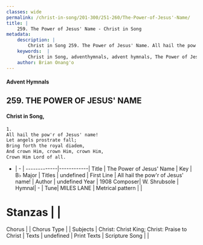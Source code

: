 ```yaml
---
classes: wide
permalink: /christ-in-song/201-300/251-260/The-Power-of-Jesus'-Name/
title: |
    259. The Power of Jesus' Name - Christ in Song
metadata:
    description: |
        Christ in Song 259. The Power of Jesus' Name. All hail the pow'r of Jesus' name! Let angels prostrate fall; Bring forth the royal diadem, And crown Him, crown Him, crown Him, Crown Him Lord of all.
    keywords:  |
        Christ in Song, adventhymnals, advent hymnals, The Power of Jesus' Name, All hail the pow'r of Jesus' name!. 
    author: Brian Onang'o
---
```


#### Advent Hymnals
## 259. THE POWER OF JESUS' NAME
####  Christ in Song,

```txt
1.
All hail the pow'r of Jesus' name!
Let angels prostrate fall;
Bring forth the royal diadem,
And crown Him, crown Him, crown Him,
Crown Him Lord of all.

```

- |   -  |
-------------|------------|
Title | The Power of Jesus' Name |
Key | B♭ Major |
Titles | undefined |
First Line | All hail the pow'r of Jesus' name! |
Author | undefined
Year | 1908
Composer| W. Shrubsole |
Hymnal|  - |
Tune| MILES LANE |
Metrical pattern | |
# Stanzas |  |
Chorus |  |
Chorus Type |  |
Subjects | Christ: Christ King; Christ: Praise to Christ |
Texts | undefined |
Print Texts | 
Scripture Song |  |
    
